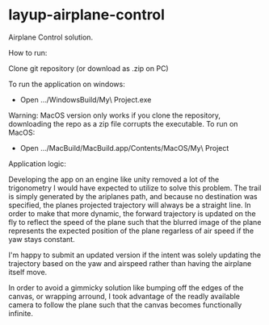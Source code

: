 # layup-airplane-control
 Airplane Control solution.

 How to run:

Clone git repository (or download as .zip on PC)

 To run the application on windows:
 - Open .../WindowsBuild/My\ Project.exe
 
 Warning: MacOS version only works if you clone the repository, downloading the repo as a zip file corrupts the executable.
 To run on MacOS:
 - Open .../MacBuild/MacBuild.app/Contents/MacOS/My\ Project

Application logic:

Developing the app on an engine like unity removed a lot of the trigonometry I would have expected to utilize to solve this problem. The trail is simply generated by the ariplanes path, and because no destination was specified, the planes projected trajectory will always be a straight line. In order to make that more dynamic, the forward trajectory is updated on the fly to reflect the speed of the plane such that the blurred image of the plane represents the expected position of the plane regarless of air speed if the yaw stays constant. 

I'm happy to submit an updated version if the intent was solely updating the trajectory based on the yaw and airspeed rather than having the airplane itself move. 

In order to avoid a gimmicky solution like bumping off the edges of the canvas, or wrapping arround, I took advantage of the readly available camera to follow the plane such that the canvas becomes functionally infinite.
